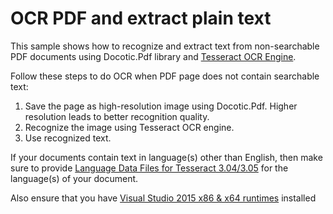 # OCR PDF and extract plain text
This sample shows how to recognize and extract text from non-searchable PDF documents using Docotic.Pdf library and [Tesseract OCR Engine](https://github.com/charlesw/tesseract).

Follow these steps to do OCR when PDF page does not contain searchable text:
1. Save the page as high-resolution image using Docotic.Pdf. Higher resolution leads to better recognition quality.
2. Recognize the image using Tesseract OCR engine. 
3. Use recognized text.

If your documents contain text in language(s) other than English, then make sure to provide [Language Data Files for Tesseract 3.04/3.05](https://github.com/tesseract-ocr/tessdata/tree/3.04.00) for the language(s) of your document.

Also ensure that you have [Visual Studio 2015 x86 & x64 runtimes](https://www.microsoft.com/en-us/download/details.aspx?id=48145) installed
